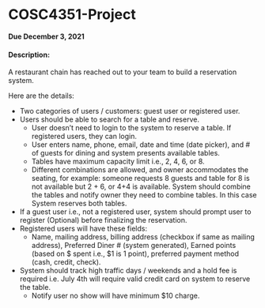 # COSC4351-Project
**Due December 3, 2021**

#### Description: 
A restaurant chain has reached out to your team to build a reservation system. 

Here are the details:
-	Two categories of users / customers: guest user or registered user.
- Users should be able to search for a table and reserve. 
  - User doesn’t need to login to the system to reserve a table. If registered users, they can login.
  -	User enters name, phone, email, date and time (date picker), and # of guests for dining and system presents available tables.
  -	Tables have maximum capacity limit i.e., 2, 4, 6, or 8.
  -	Different combinations are allowed, and owner accommodates the seating, for example: someone requests 8 guests and table for 8 is not available but 2 + 6, or 4+4 is available.     System should combine the tables and notify owner they need to combine tables. In this case System reserves both tables.
-	If a guest user i.e., not a registered user, system should prompt user to register (Optional) before finalizing the reservation.
-	Registered users will have these fields:
    - Name, mailing address, billing address (checkbox if same as mailing address), Preferred Diner # (system generated), Earned points (based on $ spent i.e., $1 is 1 point),     preferred payment method (cash, credit, check).
-	System should track high traffic days / weekends and a hold fee is required i.e. July 4th will require valid credit card on system to reserve the table.
    - Notify user no show will have minimum $10 charge.
